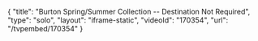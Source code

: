 {
    "title": "Burton Spring\/Summer Collection -- Destination Not Required",
    "type": "solo",
    "layout": "iframe-static",
    "videoId": "170354",
    "url": "\/tvpembed\/170354"
}